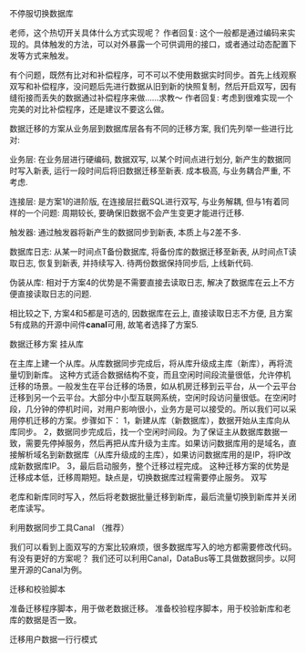 不停服切换数据库

老师，这个热切开关具体什么方式实现呢？
作者回复: 这个一般都是通过编码来实现的。具体触发的方法，可以对外暴露一个可供调用的接口，或者通过动态配置下发等方式来触发。


有个问题，既然有比对和补偿程序，可不可以不使用数据实时同步。首先上线观察双写和补偿程序，没问题后先进行数据从旧到新的快照复制，然后开启双写，因有缝衔接而丢失的数据通过补偿程序来做……求教～
作者回复: 考虑到很难实现一个完美的对比补偿程序，还是建议不要这么做。



数据迁移的方案从业务层到数据库层各有不同的迁移方案, 我们先列举一些进行比对:

业务层: 在业务层进行硬编码, 数据双写, 以某个时间点进行划分, 新产生的数据同时写入新表, 运行一段时间后将旧数据迁移至新表. 成本极高, 与业务耦合严重, 不考虑.


连接层: 是方案1的进阶版, 在连接层拦截SQL进行双写, 与业务解耦, 但与1有着同样的一个问题: 周期较长, 要确保旧数据不会产生变更才能进行迁移.


触发器: 通过触发器将新产生的数据同步到新表, 本质上与2差不多.


数据库日志: 从某一时间点T备份数据库, 将备份库的数据迁移至新表, 从时间点T读取日志, 恢复到新表, 并持续写入. 待两份数据保持同步后, 上线新代码.


伪装从库: 相对于方案4的优势是不需要直接去读取日志, 解决了数据库在云上不方便直接读取日志的问题.

相比较之下, 方案4和5都是可选的, 因数据库在云上, 直接读取日志不方便, 且方案5有成熟的开源中间件**canal**可用, 故笔者选择了方案5.

数据迁移方案
挂从库

在主库上建一个从库。从库数据同步完成后，将从库升级成主库（新库），再将流量切到新库。
这种方式适合数据结构不变，而且空闲时间段流量很低，允许停机迁移的场景。一般发生在平台迁移的场景，如从机房迁移到云平台，从一个云平台迁移到另一个云平台。大部分中小型互联网系统，空闲时段访问量很低。在空闲时段，几分钟的停机时间，对用户影响很小，业务方是可以接受的。所以我们可以采用停机迁移的方案。步骤如下：
1，新建从库（新数据库），数据开始从主库向从库同步。
2，数据同步完成后，找一个空闲时间段。为了保证主从数据库数据一致，需要先停掉服务，然后再把从库升级为主库。如果访问数据库用的是域名，直接解析域名到新数据库（从库升级成的主库），如果访问数据库用的是IP，将IP改成新数据库IP。
3，最后启动服务，整个迁移过程完成。
这种迁移方案的优势是迁移成本低，迁移周期短。缺点是，切换数据库过程需要停止服务。 
双写

老库和新库同时写入，然后将老数据批量迁移到新库，最后流量切换到新库并关闭老库读写。

利用数据同步工具Canal  （推荐）

我们可以看到上面双写的方案比较麻烦，很多数据库写入的地方都需要修改代码。有没有更好的方案呢？
我们还可以利用Canal，DataBus等工具做数据同步。以阿里开源的Canal为例。

迁移和校验脚本

准备迁移程序脚本，用于做老数据迁移。
准备校验程序脚本，用于校验新库和老库的数据是否一致。

迁移用户数据一行行模式


